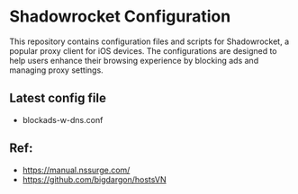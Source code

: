 # Shadowrocket Configuration

This repository contains configuration files and scripts for Shadowrocket, a popular proxy client for iOS devices. The configurations are designed to help users enhance their browsing experience by blocking ads and managing proxy settings.

## Latest config file

- blockads-w-dns.conf


## Ref:
- https://manual.nssurge.com/
- https://github.com/bigdargon/hostsVN
